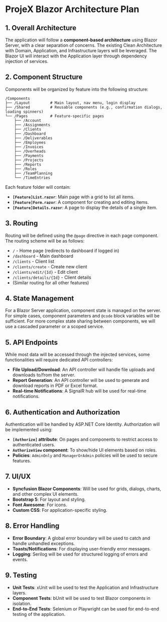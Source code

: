 # ProjeX Blazor Architecture Plan

## 1. Overall Architecture

The application will follow a **component-based architecture** using Blazor Server, with a clear separation of concerns. The existing Clean Architecture with Domain, Application, and Infrastructure layers will be leveraged. The Blazor UI will interact with the Application layer through dependency injection of services.

## 2. Component Structure

Components will be organized by feature into the following structure:

```
/Components
├── /Layout         # Main layout, nav menu, login display
├── /Shared         # Reusable components (e.g., confirmation dialogs, loading spinners)
└── /Pages          # Feature-specific pages
    ├── /Account
    ├── /Assignments
    ├── /Clients
    ├── /Dashboard
    ├── /Deliverables
    ├── /Employees
    ├── /Invoices
    ├── /Overheads
    ├── /Payments
    ├── /Projects
    ├── /Reports
    ├── /Roles
    ├── /TeamPlanning
    └── /TimeEntries
```

Each feature folder will contain:
- **`[Feature]List.razor`**: Main page with a grid to list all items.
- **`[Feature]Form.razor`**: A component for creating and editing items.
- **`[Feature]Details.razor`**: A page to display the details of a single item.

## 3. Routing

Routing will be defined using the `@page` directive in each page component. The routing scheme will be as follows:

- `/` - Home page (redirects to dashboard if logged in)
- `/dashboard` - Main dashboard
- `/clients` - Client list
- `/clients/create` - Create new client
- `/clients/edit/{Id}` - Edit client
- `/clients/details/{Id}` - Client details
- (Similar routing for all other features)

## 4. State Management

For a Blazor Server application, component state is managed on the server. For simple cases, component parameters and `@code` block variables will be sufficient. For more complex state sharing between components, we will use a cascaded parameter or a scoped service.

## 5. API Endpoints

While most data will be accessed through the injected services, some functionalities will require dedicated API controllers:

- **File Upload/Download**: An API controller will handle file uploads and downloads to/from the server.
- **Report Generation**: An API controller will be used to generate and download reports in PDF or Excel format.
- **Real-time Notifications**: A SignalR hub will be used for real-time notifications.

## 6. Authentication and Authorization

Authentication will be handled by ASP.NET Core Identity. Authorization will be implemented using:
- **`[Authorize]` attribute**: On pages and components to restrict access to authenticated users.
- **`AuthorizeView` component**: To show/hide UI elements based on roles.
- **Policies**: `AdminOnly` and `ManagerOrAdmin` policies will be used to secure features.

## 7. UI/UX

- **Syncfusion Blazor Components**: Will be used for grids, dialogs, charts, and other complex UI elements.
- **Bootstrap 5**: For layout and styling.
- **Font Awesome**: For icons.
- **Custom CSS**: For application-specific styling.

## 8. Error Handling

- **Error Boundary**: A global error boundary will be used to catch and handle unhandled exceptions.
- **Toasts/Notifications**: For displaying user-friendly error messages.
- **Logging**: Serilog will be used for structured logging of errors and events.

## 9. Testing

- **Unit Tests**: xUnit will be used to test the Application and Infrastructure layers.
- **Component Tests**: bUnit will be used to test Blazor components in isolation.
- **End-to-End Tests**: Selenium or Playwright can be used for end-to-end testing of the application.


